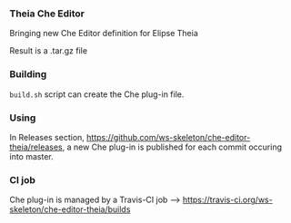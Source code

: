 ### Theia Che Editor

Bringing new Che Editor definition for Elipse Theia

Result is a .tar.gz file

### Building

`build.sh` script can create the Che plug-in file.

### Using

In Releases section, https://github.com/ws-skeleton/che-editor-theia/releases, a new Che plug-in is published for each commit occuring into master.

### CI job
Che plug-in is managed by a Travis-CI  job
--> https://travis-ci.org/ws-skeleton/che-editor-theia/builds
